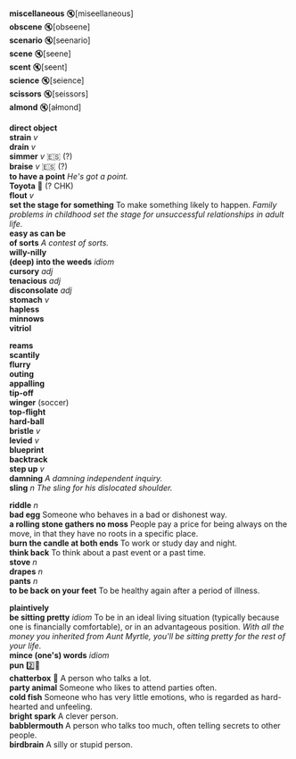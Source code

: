 
__miscellaneous__ :mute:[mis~~c~~ellaneous]  
__obscene__ :mute:[obs~~c~~ene]  
__scenario__ :mute:[s~~c~~enario]  
__scene__ :mute:[s~~c~~ene]  
__scent__ :mute:[s~~c~~ent]  
__science__ :mute:[s~~c~~ience]  
__scissors__ :mute:[s~~c~~issors]  
__almond__ :mute:[a~~l~~mond]  

__direct object__  
__strain__ _v_  
__drain__ _v_  
__simmer__ _v_ :es: (?)  
__braise__ _v_ :es: (?)  
__to have a point__ _He's got a point._  
__Toyota__ :mega: (? CHK)  
__flout__ _v_  
__set the stage for something__ To make something likely to happen. _Family problems in childhood set the stage for unsuccessful relationships in adult life._  
__easy as can be__  
__of sorts__ _A contest of sorts._  
__willy-nilly__  
__(deep) into the weeds__ _idiom_  
__cursory__ _adj_  
__tenacious__ _adj_  
__disconsolate__ _adj_  
__stomach__ _v_  
__hapless__  
__minnows__  
__vitriol__  

__reams__  
__scantily__  
__flurry__  
__outing__  
__appalling__  
__tip-off__  
__winger__ (soccer)  
__top-flight__  
__hard-ball__  
__bristle__ _v_  
__levied__ _v_  
__blueprint__  
__backtrack__  
__step up__ _v_  
__damning__ _A damning independent inquiry._  
__sling__ _n_ _The sling for his dislocated shoulder._  

__riddle__ _n_  
__bad egg__ Someone who behaves in a bad or dishonest way.  
__a rolling stone gathers no moss__ People pay a price for being always on the move, in that they have no roots in a specific place.  
__burn the candle at both ends__ To work or study day and night.  
__think back__ To think about a past event or a past time.  
__stove__ _n_  
__drapes__ _n_  
__pants__ _n_  
__to be back on your feet__ To be healthy again after a period of illness.  

__plaintively__  
__be sitting pretty__ _idiom_ To be in an ideal living situation (typically because one is financially comfortable), or in an advantageous position. _With all the money you inherited from Aunt Myrtle, you'll be sitting pretty for the rest of your life._  
__mince (one's) words__ _idiom_  
__pun__ :two::hammer:  
__chatterbox__ :dart: A person who talks a lot.  
__party animal__ Someone who likes to attend parties often.  
__cold fish__ Someone who has very little emotions, who is regarded as hard-hearted and unfeeling.  
__bright spark__ A clever person.  
__babblermouth__ A person who talks too much, often telling secrets to other people.  
__birdbrain__ A silly or stupid person.  
